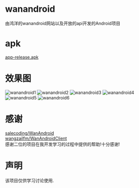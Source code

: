 # wanandroid
由鸿洋的wanandroid网站以及开放的api开发的Android项目
# **apk**
[app-release.apk](https://github.com//mKunio/wanandroid/raw/master/app/release/app-release.apk)
# **效果图**
![wanandroid1](https://raw.githubusercontent.com/wiki/mKunio/wanandroid/wanandroidclient1.png)
![wanandroid2](https://raw.githubusercontent.com/wiki/mKunio/wanandroid/wanandroidclient2.png)
![wanandroid3](https://raw.githubusercontent.com/wiki/mKunio/wanandroid/wanandroidclient3.png)
![wanandroid4](https://raw.githubusercontent.com/wiki/mKunio/wanandroid/wanandroidclient4.png)
![wanandroid5](https://raw.githubusercontent.com/wiki/mKunio/wanandroid/wanandroidclient5.png)
![wanandroid6](https://raw.githubusercontent.com/wiki/mKunio/wanandroid/wanandroidclient6.png)

# **感谢**
[salecoding/WanAndroid](https://github.com/salecoding/WanAndroid)<br>
[wangzailfm/WanAndroidClient](https://github.com/wangzailfm/WanAndroidClient)<br>
感谢二位的项目在我开发学习的过程中提供的帮助!十分感谢!
# **声明**
该项目仅供学习讨论使用.
